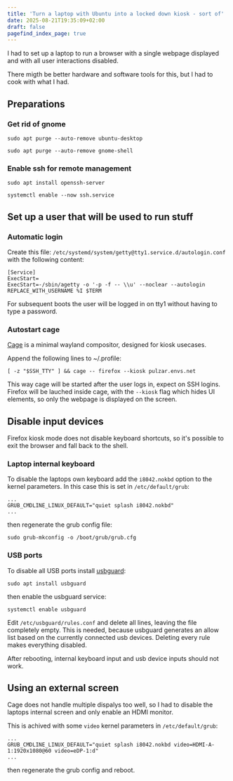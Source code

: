 ```yaml
---
title: 'Turn a laptop with Ubuntu into a locked down kiosk - sort of'
date: 2025-08-21T19:35:09+02:00
draft: false
pagefind_index_page: true
---
```


I had to set up a laptop to run a browser with a single webpage displayed and with all user interactions disabled.

There migth be better hardware and software tools for this, but I had to cook with what I had.

## Preparations

### Get rid of gnome

```terminal
sudo apt purge --auto-remove ubuntu-desktop
```
```terminal
sudo apt purge --auto-remove gnome-shell
```

### Enable ssh for remote management

```terminal
sudo apt install openssh-server
```
```terminal
systemctl enable --now ssh.service
```

## Set up a user that will be used to run stuff

### Automatic login

Create this file: `/etc/systemd/system/getty@tty1.service.d/autologin.conf` with the following content:

```text
[Service]
ExecStart=
ExecStart=-/sbin/agetty -o '-p -f -- \\u' --noclear --autologin REPLACE_WITH_USERNAME %I $TERM
```

For subsequent boots the user will be logged in on tty1 without having to type a password.

### Autostart cage

[Cage](https://github.com/cage-kiosk/cage) is a minimal wayland compositor, designed for kiosk usecases.

Append the following lines to ~/.profile:

```shell
[ -z "$SSH_TTY" ] && cage -- firefox --kiosk pulzar.envs.net
```

This way cage will be started after the user logs in, expect on SSH logins.
Firefox will be lauched inside cage, with the `--kiosk` flag which hides UI elements, so only the webpage is displayed on the screen.

## Disable input devices

Firefox kiosk mode does not disable keyboard shortcuts, so it's possible to exit the browser and fall back to the shell.

### Laptop internal keyboard

To disable the laptops own keyboard add the `i8042.nokbd` option to the kernel parameters.
In this case this is set in `/etc/default/grub`:

```text
...
GRUB_CMDLINE_LINUX_DEFAULT="quiet splash i8042.nokbd"
...
```

then regenerate the grub config file:

```terminal
sudo grub-mkconfig -o /boot/grub/grub.cfg
```

### USB ports

To disable all USB ports install [usbguard](https://github.com/USBGuard/usbguard):

```terminal
sudo apt install usbguard
```

then enable the usbguard service:

```terminal
systemctl enable usbguard
```

Edit `/etc/usbguard/rules.conf` and delete all lines, leaving the file completely empty.
This is needed, because usbguard generates an allow list based on the currently connected usb devices.
Deleting every rule makes everything disabled.

After rebooting, internal keyboard input and usb device inputs should not work.

## Using an external screen

Cage does not handle multiple dispalys too well, so I had to disable the laptops internal screen and only enable an HDMI monitor.

This is achived with some `video` kernel parameters in `/etc/default/grub`:

```text
...
GRUB_CMDLINE_LINUX_DEFAULT="quiet splash i8042.nokbd video=HDMI-A-1:1920x1080@60 video=eDP-1:d"
...
```

then regenerate the grub config and reboot.

